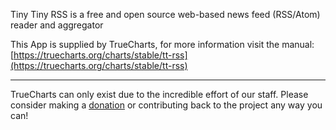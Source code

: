 Tiny Tiny RSS is a free and open source web-based news feed (RSS/Atom) reader and aggregator

This App is supplied by TrueCharts, for more information visit the manual: [https://truecharts.org/charts/stable/tt-rss](https://truecharts.org/charts/stable/tt-rss)

---

TrueCharts can only exist due to the incredible effort of our staff.
Please consider making a [donation](https://truecharts.org/sponsor) or contributing back to the project any way you can!
